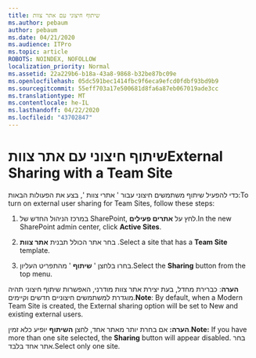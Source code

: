 ```yaml
---
title: שיתוף חיצוני עם אתר צוות
ms.author: pebaum
author: pebaum
ms.date: 04/21/2020
ms.audience: ITPro
ms.topic: article
ROBOTS: NOINDEX, NOFOLLOW
localization_priority: Normal
ms.assetid: 22a229b6-b18a-43a8-9868-b32be87bc09e
ms.openlocfilehash: 05dc591bec1414fbc9f6eca9efcd0fdbf93bd9b9
ms.sourcegitcommit: 55eff703a17e500681d8fa6a87eb067019ade3cc
ms.translationtype: MT
ms.contentlocale: he-IL
ms.lasthandoff: 04/22/2020
ms.locfileid: "43702847"
---
```

# <a name="external-sharing-with-a-team-site"></a><span data-ttu-id="72a10-102">שיתוף חיצוני עם אתר צוות</span><span class="sxs-lookup"><span data-stu-id="72a10-102">External Sharing with a Team Site</span></span>

<span data-ttu-id="72a10-103">כדי להפעיל שיתוף משתמשים חיצוני עבור ' אתרי צוות ', בצע את הפעולות הבאות:</span><span class="sxs-lookup"><span data-stu-id="72a10-103">To turn on external user sharing for Team Sites, follow these steps:</span></span> 
  
1. <span data-ttu-id="72a10-104">במרכז הניהול החדש של SharePoint, לחץ על **אתרים פעילים**.</span><span class="sxs-lookup"><span data-stu-id="72a10-104">In the new SharePoint admin center, click **Active Sites**.</span></span>
  
2. <span data-ttu-id="72a10-105">בחר אתר הכולל תבנית **אתר צוות** .</span><span class="sxs-lookup"><span data-stu-id="72a10-105">Select a site that has a **Team Site** template.</span></span> 
  
3. <span data-ttu-id="72a10-106">בחרו בלחצן ' **שיתוף** ' מהתפריט העליון.</span><span class="sxs-lookup"><span data-stu-id="72a10-106">Select the **Sharing** button from the top menu.</span></span> 
  
 <span data-ttu-id="72a10-107">**הערה**: כברירת מחדל, בעת יצירת אתר צוות מודרני, האפשרות שיתוף חיצוני תהיה מוגדרת למשתמשים חיצוניים חדשים וקיימים.</span><span class="sxs-lookup"><span data-stu-id="72a10-107">**Note**: By default, when a Modern Team Site is created, the External sharing option will be set to New and existing external users.</span></span> 
  
 <span data-ttu-id="72a10-108">**הערה:** אם בחרת יותר מאתר אחד, לחצן **השיתוף** יופיע כלא זמין.</span><span class="sxs-lookup"><span data-stu-id="72a10-108">**Note:** If you have more than one site selected, the **Sharing** button will appear disabled.</span></span> <span data-ttu-id="72a10-109">בחר אתר אחד בלבד.</span><span class="sxs-lookup"><span data-stu-id="72a10-109">Select only one site.</span></span> 
  


